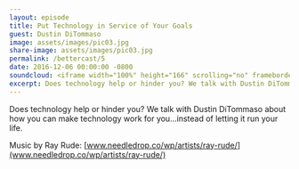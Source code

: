 ```yaml
---
layout: episode
title: Put Technology in Service of Your Goals
guest: Dustin DiTommaso
image: assets/images/pic03.jpg
share-image: assets/images/pic03.jpg
permalink: /bettercast/5
date: 2016-12-06 00:00:00 -0800
soundcloud: <iframe width="100%" height="166" scrolling="no" frameborder="no" src="https://w.soundcloud.com/player/?url=https%3A//api.soundcloud.com/tracks/295892329&amp;color=ff5500&amp;auto_play=false&amp;hide_related=false&amp;show_comments=true&amp;show_user=true&amp;show_reposts=false"></iframe>
excerpt: Does technology help or hinder you? We talk with Dustin DiTommaso about how you can make technology work for you...instead of letting it run your life.
---
```


Does technology help or hinder you? We talk with Dustin DiTommaso about how you can make technology work for you...instead of letting it run your life.

Music by Ray Rude: [www.needledrop.co/wp/artists/ray-rude/](www.needledrop.co/wp/artists/ray-rude/)
